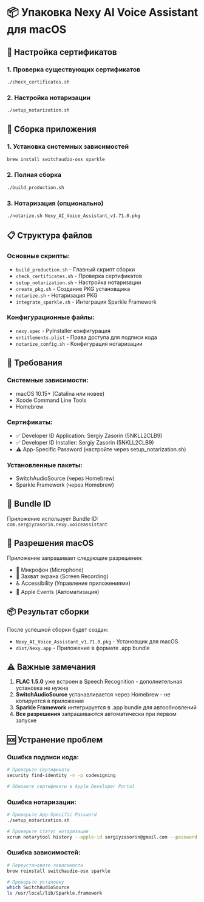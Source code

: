 # 📦 Упаковка Nexy AI Voice Assistant для macOS

## 🔐 Настройка сертификатов

### 1. Проверка существующих сертификатов
```bash
./check_certificates.sh
```

### 2. Настройка нотаризации
```bash
./setup_notarization.sh
```

## 🚀 Сборка приложения

### 1. Установка системных зависимостей
```bash
brew install switchaudio-osx sparkle
```

### 2. Полная сборка
```bash
./build_production.sh
```

### 3. Нотаризация (опционально)
```bash
./notarize.sh Nexy_AI_Voice_Assistant_v1.71.0.pkg
```

## 📋 Структура файлов

### Основные скрипты:
- `build_production.sh` - Главный скрипт сборки
- `check_certificates.sh` - Проверка сертификатов
- `setup_notarization.sh` - Настройка нотаризации
- `create_pkg.sh` - Создание PKG установщика
- `notarize.sh` - Нотаризация PKG
- `integrate_sparkle.sh` - Интеграция Sparkle Framework

### Конфигурационные файлы:
- `nexy.spec` - PyInstaller конфигурация
- `entitlements.plist` - Права доступа для подписи кода
- `notarize_config.sh` - Конфигурация нотаризации

## 🔧 Требования

### Системные зависимости:
- macOS 10.15+ (Catalina или новее)
- Xcode Command Line Tools
- Homebrew

### Сертификаты:
- ✅ Developer ID Application: Sergiy Zasorin (5NKLL2CLB9)
- ✅ Developer ID Installer: Sergiy Zasorin (5NKLL2CLB9)
- ⚠️ App-Specific Password (настройте через setup_notarization.sh)

### Установленные пакеты:
- SwitchAudioSource (через Homebrew)
- Sparkle Framework (через Homebrew)

## 🎯 Bundle ID

Приложение использует Bundle ID: `com.sergiyzasorin.nexy.voiceassistant`

## 🔐 Разрешения macOS

Приложение запрашивает следующие разрешения:
- 🎤 Микрофон (Microphone)
- 📸 Захват экрана (Screen Recording)
- ♿ Accessibility (Управление приложениями)
- 🍎 Apple Events (Автоматизация)

## 📦 Результат сборки

После успешной сборки будет создан:
- `Nexy_AI_Voice_Assistant_v1.71.0.pkg` - Установщик для macOS
- `dist/Nexy.app` - Приложение в формате .app bundle

## ⚠️ Важные замечания

1. **FLAC 1.5.0** уже встроен в Speech Recognition - дополнительная установка не нужна
2. **SwitchAudioSource** устанавливается через Homebrew - не копируется в приложение
3. **Sparkle Framework** интегрируется в .app bundle для автообновлений
4. **Все разрешения** запрашиваются автоматически при первом запуске

## 🆘 Устранение проблем

### Ошибка подписи кода:
```bash
# Проверьте сертификаты
security find-identity -v -p codesigning

# Обновите сертификаты в Apple Developer Portal
```

### Ошибка нотаризации:
```bash
# Проверьте App-Specific Password
./setup_notarization.sh

# Проверьте статус нотаризации
xcrun notarytool history --apple-id sergiyzasorin@gmail.com --password YOUR_PASSWORD --team-id 5NKLL2CLB9
```

### Ошибка зависимостей:
```bash
# Переустановите зависимости
brew reinstall switchaudio-osx sparkle

# Проверьте установку
which SwitchAudioSource
ls /usr/local/lib/Sparkle.framework
```
